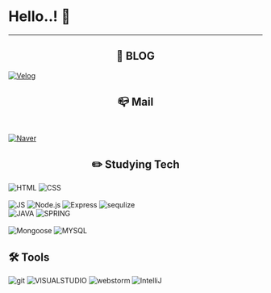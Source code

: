 # Hello..! 👋
---

## <center>  📔 BLOG </center>
[![Velog](https://img.shields.io/badge/Velog-20C997?style=for-the-badge&logo=Velog&logoColor=white)](https://velog.io/@dzpro0327)
## <center> 📪 Mail </center><br>
[![Naver](https://img.shields.io/badge/Naver-03C75A?style=for-the-badge&logo=Naver&logoColor=white&mailto:dzpro0327@naver.com)](mailto:dzpro0327@naver.com)

## <center>✏️ Studying Tech </center>
![HTML](https://img.shields.io/badge/HTML-E34F26?style=for-the-badge&logo=html5&logoColor=white)
![CSS](https://img.shields.io/badge/CSS-1572B6?style=for-the-badge&logo=css3&logoColor=white)
<br><br>
![JS](https://img.shields.io/badge/JavaScript-F7DF1E?style=for-the-badge&logo=javascript&logoColor=white)
![Node.js](https://img.shields.io/badge/NODE.JS-339933?style=for-the-badge&logo=node.js&logoColor=white)
![Express](https://img.shields.io/badge/Express-000000?style=for-the-badge&logo=express&logoColor=white)
![sequlize](https://img.shields.io/badge/Sequelize-52B0E7?style=for-the-badge&logo=mysql&logoColor=white)
<br>
![JAVA](https://img.shields.io/badge/java-007396?style=for-the-badge&logo=java&logoColor=white)
![SPRING](https://img.shields.io/badge/Spring-6DB33F?style=for-the-badge&logo=spring&logoColor=white)
<br><br>
![Mongoose](https://img.shields.io/badge/MongoDB-47A248?style=for-the-badge&logo=MongoDB&logoColor=white)
![MYSQL](https://img.shields.io/badge/MYsql-4479A1?style=for-the-badge&logo=mysql&logoColor=white)


## 🛠 Tools
![git](https://img.shields.io/badge/git-F05032?style=for-the-badge&logo=git&logoColor=white)
![VISUALSTUDIO](https://img.shields.io/badge/VSCode-007ACC?style=for-the-badge&logo=visualstudio&logoColor=white)
![webstorm](https://img.shields.io/badge/webstorm-000000?style=for-the-badge&logo=webstorm&logoColor=white)
![IntelliJ](https://img.shields.io/badge/IntelliJ-000000?style=for-the-badge&logo=IntelliJIDEA&logoColor=white)
